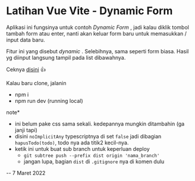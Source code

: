 # Latihan Vue Vite - Dynamic Form

Aplikasi ini fungsinya untuk contoh _Dynamic Form_ , jadi kalau diklik tombol tambah form atau enter, nanti akan keluar form baru untuk memasukkan / input data baru.

Fitur ini yang disebut _dynamic_ . Selebihnya, sama seperti form biasa. Hasil yg diinput langsung tampil pada list dibawahnya.

Ceknya [disini]() :+1:

Kalau baru clone, jalanin

- npm i
- npm run dev (running local)

note\*

- ini belum pake css sama sekali. kedepannya mungkin ditambahin (ga janji tapi)
- disini `noImplicitAny` typescriptnya di set `false` jadi dibagian `hapusTodo(todo)`, todo nya ada titik2 kecil-nya.
- ketik ini untuk buat sub branch untuk keperluan deploy
  - `git subtree push --prefix dist origin 'nama_branch'`
  - jangan lupa, bagian `dist` di `.gitignore` nya di komen dulu

-- 7 Maret 2022
